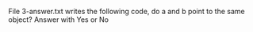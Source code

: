 File 3-answer.txt writes the following code, do a and b point to the same object? Answer with Yes or No
